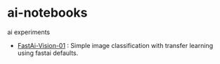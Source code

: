 # ai-notebooks
ai experiments

- [FastAi-Vision-01](https://github.com/vineet-codes/ai-notebooks/blob/main/fastai_vision_01.ipynb) : Simple image classification with transfer learning using fastai defaults.

